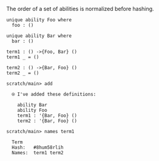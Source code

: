 The order of a set of abilities is normalized before hashing.

``` unison :hide
unique ability Foo where
  foo : ()

unique ability Bar where
  bar : ()

term1 : () ->{Foo, Bar} ()
term1 _ = ()

term2 : () ->{Bar, Foo} ()
term2 _ = ()
```

``` ucm
scratch/main> add

  ⍟ I've added these definitions:

    ability Bar
    ability Foo
    term1 : '{Bar, Foo} ()
    term2 : '{Bar, Foo} ()

scratch/main> names term1

  Term
  Hash:   #8hum58rlih
  Names:  term1 term2
```
